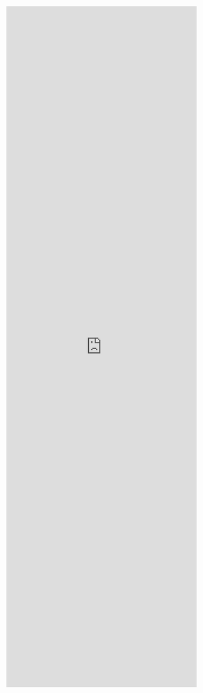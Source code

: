 <html lang="en">
<head>
  <meta charset="utf-8">
  <meta name="viewport" content="width=device-width, initial-scale=1">
</head>

<body>
		<div>
			<iframe src='https://i.h-t.co/w/tracert/62aa398b-a262-429f-b4ea-8b0a47b56a70' frameborder='0' scrolling='no' width='100%' height='1800' id='HostTracker_content' allowtransparency></iframe>
		</div>
</body>
</html>
